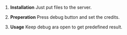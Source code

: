 1. **Installation**
Just put files to the server.

2. **Preperation**
Press debug button and set the credits.

3. **Usage**
Keep debug ara open to get predefined result.
